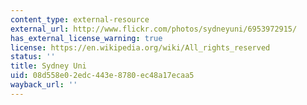 ```yaml
---
content_type: external-resource
external_url: http://www.flickr.com/photos/sydneyuni/6953972915/
has_external_license_warning: true
license: https://en.wikipedia.org/wiki/All_rights_reserved
status: ''
title: Sydney Uni
uid: 08d558e0-2edc-443e-8780-ec48a17ecaa5
wayback_url: ''
---
```


